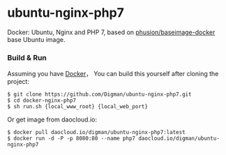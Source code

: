 # ubuntu-nginx-php7
Docker: Ubuntu, Nginx and PHP 7, based on [phusion/baseimage-docker](https://github.com/phusion/baseimage-docker) base Ubuntu image.
### Build & Run
Assuming you have [Docker](https://www.docker.com/get-docker)，
You can build this yourself after cloning the project:
    
    $ git clone https://github.com/Digman/ubuntu-nginx-php7.git
    $ cd docker-nginx-php7
    $ sh run.sh {local_www_root} {local_web_port}

Or get image from daocloud.io:
    
    $ docker pull daocloud.io/digman/ubuntu-nginx-php7:latest
    $ docker run -d -P -p 8080:80 --name php7 daocloud.io/digman/ubuntu-nginx-php7
